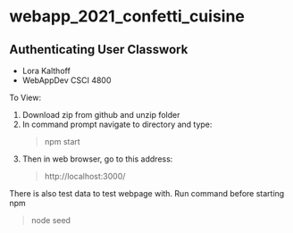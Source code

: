 # webapp_2021_confetti_cuisine
## Authenticating User Classwork
- Lora Kalthoff
- WebAppDev CSCI 4800

To View:
1. Download zip from github and unzip folder
2. In command prompt navigate to directory and type:
    >npm start
3. Then in web browser, go to this address:
    >http://localhost:3000/

There is also test data to test webpage with. Run command before starting npm
>node seed



